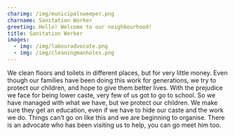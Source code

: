 ```yaml
---
charimg: /img/municipalsweeper.png
charname: Sanitation Worker
greeting: Hello! Welcome to our neighbourhood!
title: Sanitation Worker
images:
  - img: /img/labouradvocate.png
  - img: /img/cleaningmanholes.png
---
```

We clean floors and toilets in different places, but for very little money. Even though our families have been doing this work for generations, we try to protect our children, and hope to give them better lives. With the prejudice we face for being lower caste, very few of us got to go to school. So we have managed with what we have, but we protect our children. We make sure they get an education, even if we have to hide our caste and the work we do. Things can’t go on like this and we are beginning to organise. There is an advocate who has been visiting us to help, you can go meet him too.